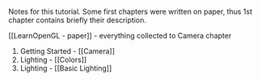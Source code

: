 Notes for this tutorial. Some first chapters were written on paper, thus 1st chapter contains briefly their description.

[[LearnOpenGL - paper]] - everything collected to Camera chapter
1. Getting Started - [[Camera]]
2. Lighting - [[Colors]]
3. Lighting - [[Basic Lighting]]
